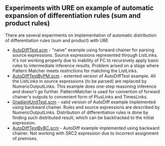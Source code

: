 ## Experiments with URE on example of automatic expansion of differentiation rules (sum and product rules)  

There are several experiments on implementation of automatic distribution of differentiation rules (sum and product) with URE

* [AutoDiffTest.scm](AutoDiffTest.scm)  - "naive" example using forward chainer for parsing source expressions. Source expressions represented through ListLinks.  It's not working properly due to inability of FC to recursively apply basic rules to intermediate inference results. Problem arised on a stage where Pattern Matcher meets restrictions for matching the ListLinks. 
* [AutoDiffTestByPM.scm](AutoDiffTestByPM.scm)  - extented version of AutoDiffTest example. All the ListLinks in source expressions (to be parsed) are replaced by NumericOutputLinks. This example does one-step reasoning inference and doesn't go further. PatternMatcher is used for convertion of forward chainer's outputs to convenient form of PlusLinks and TimesLinks.
* [GradientUnitTest.scm](GradientUnitTest.scm)  - valid version of AutoDiff example implemented using backward chainer. Rules and source expressions are described by NumericOutputLinks. Distribution of differentiation rules is done by finding such distributed result, which can be backtracked to the initial expression. 
* [AutoDiffTestByBC.scm](AutoDiffTestByBC.scm)  -  AutoDiff example implemented using backward chainer. Not working with SRC2 expression due to incorrect assignment of premises.

